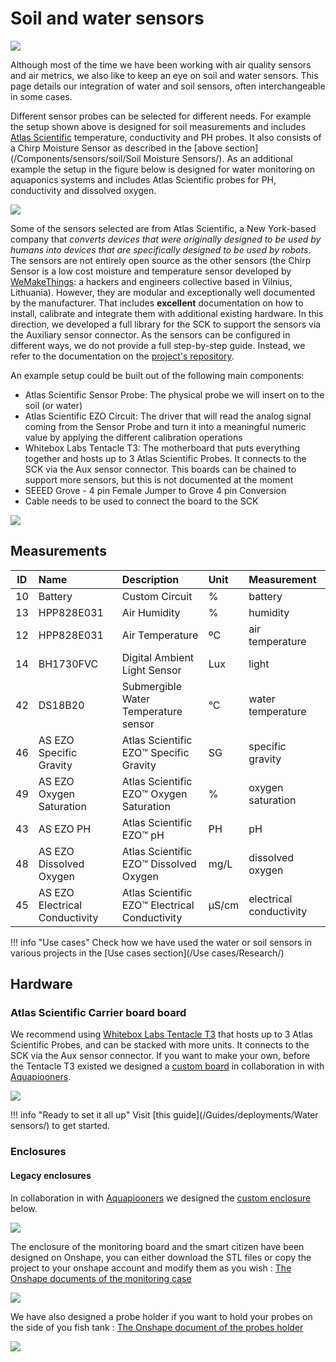 # Soil and water sensors

![](https://live.staticflickr.com/4912/46225599704_bd7d0abec5_k.jpg)

Although most of the time we have been working with air quality sensors and air metrics, we also like to keep an eye on soil and water sensors. This page details our integration of water and soil sensors, often interchangeable in some cases.

Different sensor probes can be selected for different needs. For example the setup shown above is designed for soil measurements and includes [Atlas Scientific](https://www.atlas-scientific.com) temperature, conductivity and PH probes. It also consists of a Chirp Moisture Sensor as described in the [above section](/Components/sensors/soil/Soil Moisture Sensors/). As an additional example the setup in the figure below is designed for water monitoring on aquaponics systems and includes Atlas Scientific probes for PH, conductivity and dissolved oxygen.

![](https://i.imgur.com/gQavZqU.png)

Some of the sensors selected are from Atlas Scientific, a New York-based company that _converts devices that were originally designed to be used by humans into devices that are specifically designed to be used by robots_. The sensors are not entirely open source as the other sensors (the Chirp Sensor is a low cost moisture and temperature sensor developed by [WeMakeThings](https://wemakethings.net/chirp/): a hackers and engineers collective based in Vilnius, Lithuania). However, they are modular and exceptionally well documented by the manufacturer. That includes **excellent** documentation on how to install, calibrate and integrate them with additional existing hardware. In this direction, we developed a full library for the SCK to support the sensors via the Auxiliary sensor connector. As the sensors can be configured in different ways, we do not provide a full step-by-step guide. Instead, we refer to the documentation on the [project's repository](https://github.com/fablabbcn/smartcitizen-grow/tree/master/soil-water-probes).

An example setup could be built out of the following main components: 

- Atlas Scientific Sensor Probe: The physical probe we will insert on to the soil (or water)
- Atlas Scientific EZO Circuit: The driver that will read the analog signal coming from the Sensor Probe and turn it into a meaningful numeric value by applying the different calibration operations
- Whitebox Labs Tentacle T3: The motherboard that puts everything together and hosts up to 3 Atlas Scientific Probes. It connects to the SCK via the Aux sensor connector. This boards can be chained to support more sensors, but this is not documented at the moment
- SEEED Grove - 4 pin Female Jumper to Grove 4 pin Conversion
- Cable needs to be used to connect the board to the SCK

![](https://i.imgur.com/DT45dpM.jpg)

## Measurements

  | ID |  Name |  Description  |  Unit |  Measurement  | 
 | ------| :-------- | :-------------| :---------| :-------------------- | 
 | 10 | Battery | Custom Circuit | % | battery |
 | 13 | HPP828E031 | Air Humidity | % | humidity |
 | 12 | HPP828E031 | Air Temperature | ºC | air temperature |
 | 14 | BH1730FVC | Digital Ambient Light Sensor | Lux | light | 
 | 42 | DS18B20 | Submergible Water Temperature sensor | °C | water temperature | 
 | 46 | AS EZO Specific Gravity | Atlas Scientific EZO™ Specific Gravity | SG | specific gravity | 
 | 49 | AS EZO Oxygen Saturation | Atlas Scientific EZO™ Oxygen Saturation | % | oxygen saturation | 
 | 43 | AS EZO PH | Atlas Scientific EZO™ pH | PH | pH | pH is a numeric scale used to specify the acidity or basicity of an aqueous solution. | 
 | 48 | AS EZO Dissolved Oxygen | Atlas Scientific EZO™ Dissolved Oxygen | mg/L | dissolved oxygen |
 | 45 | AS EZO Electrical Conductivity | Atlas Scientific EZO™ Electrical Conductivity | µS/cm | electrical conductivity |
 
!!! info "Use cases"
    Check how we have used the water or soil sensors in various projects in the [Use cases section](/Use cases/Research/)

## Hardware

### Atlas Scientific Carrier board board 

We recommend using [Whitebox Labs Tentacle T3](https://www.whiteboxes.ch/shop/tentacle-t3-for-raspberry-pi/) that hosts up to 3 Atlas Scientific Probes, and can be stacked with more units. It connects to the SCK via the Aux sensor connector. If you want to make your own, before the Tentacle T3 existed we designed a [custom board](https://github.com/fablabbcn/monitoring-kit-hardware) in collaboration in with [Aquapiooners](http://aquapioneers.io).

![](https://i.imgur.com/6FysvIl.png)

!!! info "Ready to set it all up"
    Visit [this guide](/Guides/deployments/Water sensors/) to get started.

### Enclosures

#### Legacy enclosures

In collaboration in with [Aquapiooners](http://aquapioneers.io) we designed the [custom enclosure](https://github.com/fablabbcn/monitoring-kit-hardware) below.

![](https://i.imgur.com/aowaWtl.png)

The enclosure of the monitoring board and the smart citizen have been designed on Onshape, you can either download the STL files or copy the project to your onshape account and modify them as you wish : [The Onshape documents of the monitoring case](https://cad.onshape.com/documents/50f1112a541136a65bec4a67/w/db735112a72871fb7c20053e/e/57e22425fb47d5e8030621de)

![](https://i.imgur.com/tXNBC5e.png)

We have also designed a probe holder if you want to hold your probes on the side of you fish tank : [The Onshape document of the probes holder](https://cad.onshape.com/documents/8977ef824f45a910c0b8beaa/w/7ac458735dae629f0a5a73cd/e/be59d435418832bfe5f78afb)

![](https://i.imgur.com/6sM3sCY.jpg)